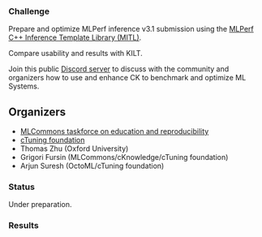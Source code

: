 ### Challenge

Prepare and optimize MLPerf inference v3.1 submission
using the [MLPerf C++ Inference Template Library (MITL)](https://github.com/mlcommons/ck/tree/master/cm-mlops/script/app-mlperf-inference-cpp).

Compare usability and results with KILT.

Join this public [Discord server](https://discord.gg/JjWNWXKxwT) to discuss with the community and organizers
how to use and enhance CK to benchmark and optimize ML Systems.

## Organizers

* [MLCommons taskforce on education and reproducibility](https://cKnowledge.org/mlcommons-taskforce)
* [cTuning foundation](https://cTuning.org)
* Thomas Zhu (Oxford University)
* Grigori Fursin (MLCommons/cKnowledge/cTuning foundation)
* Arjun Suresh (OctoML/cTuning foundation)

### Status

Under preparation.

### Results

